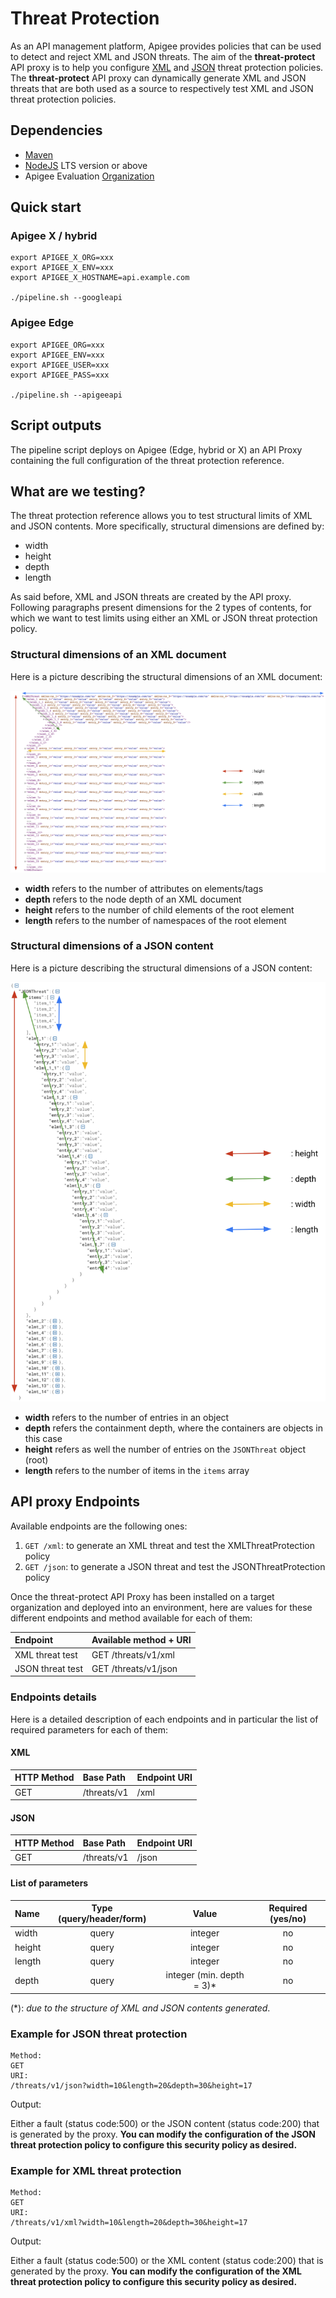 # Threat Protection

As an API management platform, Apigee provides policies that can be used to
detect and reject XML and JSON threats.
The aim of the **threat-protect** API proxy is to help you configure [XML](https://cloud.google.com/apigee/docs/api-platform/reference/policies/xml-threat-protection-policy)
and [JSON](https://cloud.google.com/apigee/docs/api-platform/reference/policies/json-threat-protection-policy)
threat protection policies.
The **threat-protect** API proxy can dynamically generate XML and JSON threats
that are both used as a source to respectively test XML and JSON threat
protection policies.

## Dependencies

- [Maven](https://maven.apache.org/)
- [NodeJS](https://nodejs.org/en/) LTS version or above
- Apigee Evaluation [Organization](https://login.apigee.com/sign__up)

## Quick start

### Apigee X / hybrid

    export APIGEE_X_ORG=xxx
    export APIGEE_X_ENV=xxx
    export APIGEE_X_HOSTNAME=api.example.com

    ./pipeline.sh --googleapi

### Apigee Edge

    export APIGEE_ORG=xxx
    export APIGEE_ENV=xxx
    export APIGEE_USER=xxx
    export APIGEE_PASS=xxx

    ./pipeline.sh --apigeeapi

## Script outputs

The pipeline script deploys on Apigee (Edge, hybrid or X) an API Proxy
containing the full configuration of the threat protection reference.

## What are we testing?

The threat protection reference allows you to test structural limits of XML and
JSON contents.
More specifically, structural dimensions are defined by:

- width
- height
- depth
- length

As said before, XML and JSON threats are created by the API proxy.
Following paragraphs present dimensions for the 2 types of contents, for which
we want to test limits using either an XML or JSON threat protection policy.

### Structural dimensions of an XML document

Here is a picture describing the structural dimensions of an XML document:

![XML threat](./pictures/xml.png "Structural dimensions of an XML document")

- **width** refers to the number of attributes on elements/tags
- **depth** refers to the node depth of an XML document
- **height** refers to the number of child elements of the root element
- **length** refers to the number of namespaces of the root element

### Structural dimensions of a JSON content

Here is a picture describing the structural dimensions of a JSON content:

![JSON threat](./pictures/json.png "Structural dimensions of a JSON content")

- **width** refers to the number of entries in an object
- **depth** refers the containment depth, where the containers are objects in
this case
- **height** refers as well the number of entries on the ```JSONThreat```
object (root)
- **length** refers to the number of items in the ```items``` array

## API proxy Endpoints

Available endpoints are the following ones:

1. ```GET /xml```: to generate an XML threat and test the XMLThreatProtection policy
2. ```GET /json```: to generate a JSON threat and test the JSONThreatProtection policy

Once the threat-protect API Proxy has been installed on a target organization
 and deployed into an environment, here are values for these different
 endpoints and method available for each of them:

| Endpoint | Available method + URI |
|:----|:---|
|XML threat test |GET /threats/v1/xml|
|JSON threat test   | GET /threats/v1/json |

### Endpoints details

Here is a detailed description of each endpoints and in particular the
list of required parameters for each of them:

#### XML

| HTTP Method | Base Path |Endpoint URI |
|:----|:----|:----|
| GET |/threats/v1 |/xml |

#### JSON

| HTTP Method | Base Path |Endpoint URI |
|:----|:----|:----|
| GET |/threats/v1 |/json |

#### List of parameters

| Name| Type (query/header/form) | Value | Required (yes/no) |
|:----|:-----:|:----:|:----:|
| width | query | integer | no |
| height | query | integer | no |
| length | query | integer| no |
| depth | query | integer (min. depth = 3)* | no |

(\*): *due to the structure of XML and JSON contents generated*.

### Example for JSON threat protection

    Method:
    GET
    URI:
    /threats/v1/json?width=10&length=20&depth=30&height=17

Output:

Either a fault (status code:500) or the JSON content (status code:200)
that is generated by the proxy.
**You can modify the configuration of the JSON threat protection
policy to configure this security policy as desired.**

### Example for XML threat protection

    Method:
    GET
    URI:
    /threats/v1/xml?width=10&length=20&depth=30&height=17

Output:

Either a fault (status code:500) or the XML content (status code:200)
that is generated by the proxy.
**You can modify the configuration of the XML threat protection
policy to configure this security policy as desired.**
